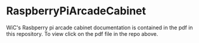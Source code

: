# RaspberryPiArcadeCabinet

WiC's Rasbperry pi arcade cabinet documentation is contained in the pdf in this repository. To view click on the pdf file in the repo above.
